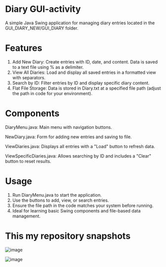 # Diary GUI-activity

A simple Java Swing application for managing diary entries located in the GUI_DIARY_NEW/GUI_DIARY folder.

# Features
1. Add New Diary: Create entries with ID, date, and content. Data is saved to a text file using % as a delimiter.
2. View All Diaries: Load and display all saved entries in a formatted view with separators.
3. Search by ID: Filter entries by ID and display specific diary content.
4. Flat File Storage: Data is stored in Diary.txt at a specified file path (adjust the path in code for your environment).

# Components
DiaryMenu.java: Main menu with navigation buttons.

NewDiary.java: Form for adding new entries and saving to file.

ViewDiaries.java: Displays all entries with a "Load" button to refresh data.

ViewSpecificDiaries.java: Allows searching by ID and includes a "Clear" button to reset results.

# Usage
1. Run DiaryMenu.java to start the application.
2. Use the buttons to add, view, or search entries.
3. Ensure the file path in the code matches your system before running.
4. Ideal for learning basic Swing components and file-based data management.

# This my repository snapshots 

![image](https://github.com/user-attachments/assets/63f0ad4a-7a60-44cd-85a3-6b27198c1531)

![image](https://github.com/user-attachments/assets/91859fa4-6521-4b25-9f4a-18600af3da5c)

